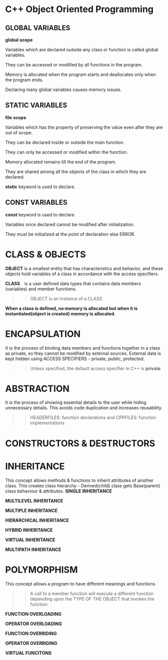 # C++ Object Oriented Programming

GLOBAL VARIABLES
--
__global scope__

Variables which are declared outside any class or function is called global variables.

They can be accessed or modified by all functions in the program.

Memory is allocated when the program starts and deallocates only when the program ends.

Declaring many global variables causes memory issues.


STATIC VARIABLES
--
__file scope__

Variables which has the property of preserving the value even after they are out of scope. 

They can be declared inside or outside the main function.

They can only be accessed or modified within the function.

Memory allocated remains till the end of the program.

They are shared among all the objects of the class in which they are declared.

__static__ keyword is used to declare.

CONST VARIABLES
--
__const__ keyword is used to declare.

Variables once declared cannot be modified after initialization. 

They must be initialized at the point of declaration else ERROR.



# CLASS & OBJECTS
__OBJECT__ is a smallest entity that has characteristics and behavior, and these objects hold variables of a class in accordance with the access specifiers. ​

__CLASS__ is a user defined data types that contains data members (variables) and member functions. ​
>>OBJECT is an instance of a CLASS

__When a class is defined, no memory is allocated but when it is instantiated(object is created) memory is allocated.​__


# ENCAPSULATION 
It is the process of binding data members and functions together in a class as private, so they cannot be modified by external sources. External data is kept hidden using ACCESS SPECIFIERS - private, public, protected.
>> Unless specified, the default access specifier in C++ is __private__


# ABSTRACTION 
It is the process of showing essential details to the user while hiding unnecessary details. This avoids code duplication and increases reusability.
>> HEADERFILES:  function declarations and CPPFILES: function implementations


# CONSTRUCTORS & DESTRUCTORS


# INHERITANCE 
This concept allows methods & functions to inherit attributes of another class. This creates class hierarchy - Derived(child) class gets Base(parent) class behaviour & attributes.
__SINGLE INHERITANCE__ 

__MULTILEVEL INHERITANCE__

__MULTIPLE INHERITANCE__

__HIERARCHICAL INHERITANCE__

__HYBRID INHERITANCE__ 

__VIRTUAL INHERITANCE__

__MULTIPATH INHERITANCE__


# POLYMORPHISM 
This concept allows a program to have different meanings and functions. 
>>A call to a member function will execute a different function depending upon the TYPE OF THE OBJECT that invokes the function.

__FUNCTION OVERLOADING__ 

__OPERATOR OVERLOADING__ 

__FUNCTION OVERRIDING__

__OPERATOR OVERRIDING__ 

__VIRTUAL FUNCITONS__

   

